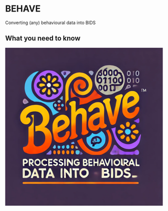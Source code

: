 # BEHAVE

Converting (any) behavioural data into BIDS

## What you need to know

![Drag Racing](LOGO.png)